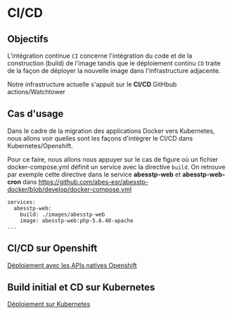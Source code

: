 # CI/CD #

## Objectifs

L\'intégration continue `CI` concerne l\'intégration du code et de la
construction (build) de l\'image tandis que le déploiement continu `CD`
traite de la façon de déployer la nouvelle image dans l\'infrastructure
adjacente.

Notre infrastructure actuelle s\'appuit sur le **CI/CD** GitHbub
actions/Watchtower

## Cas d\'usage

Dans le cadre de la migration des applications Docker vers Kubernetes,
nous allons voir quelles sont les façons d\'intégrer le CI/CD dans
Kubernetes/Openshift.

Pour ce faire, nous allons nous appuyer sur le cas de figure où un
fichier docker-compose.yml définit un service avec la directive `build`.
On retrouve par exemple cette directive dans le service **abesstp-web**
et **abesstp-web-cron** dans
<https://github.com/abes-esr/abesstp-docker/blob/develop/docker-compose.yml>

``` /yaml
services:
  abesstp-web:
    build: ./images/abesstp-web
    image: abesstp-web:php-5.6.40-apache
...
```

## CI/CD sur Openshift

[Déploiement avec les APIs natives Openshift](buildConfig.md)

## Build initial et CD sur Kubernetes

[Déploiement sur Kubernetes](deployment.md)